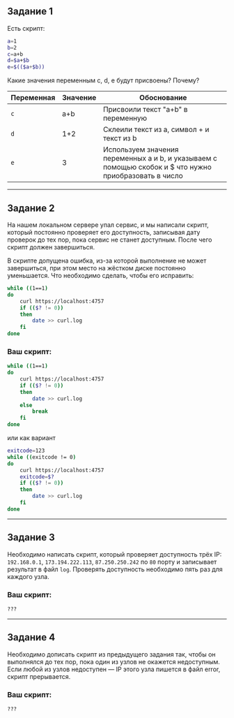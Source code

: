 ## Задание 1

Есть скрипт:

```bash
a=1
b=2
c=a+b
d=$a+$b
e=$(($a+$b))
```

Какие значения переменным c, d, e будут присвоены? Почему?

| Переменная  | Значение | Обоснование                                                                                            |
| ------------- |----------|--------------------------------------------------------------------------------------------------------|
| `c`  | a+b      | Присвоили текст "a+b" в переменную                                                                     |
| `d`  | 1+2      | Склеили текст из а, символ + и текст из b                                                              |
| `e`  | 3        | Используем значения переменных a и b, и указываем с помощью скобок и $ что нужно приобразовать в число |

----

## Задание 2

На нашем локальном сервере упал сервис, и мы написали скрипт, который постоянно проверяет его доступность, записывая дату проверок до тех пор, пока сервис не станет доступным. После чего скрипт должен завершиться. 

В скрипте допущена ошибка, из-за которой выполнение не может завершиться, при этом место на жёстком диске постоянно уменьшается. Что необходимо сделать, чтобы его исправить:

```bash
while ((1==1)
do
	curl https://localhost:4757
	if (($? != 0))
	then
		date >> curl.log
	fi
done
```

### Ваш скрипт:

```bash
while ((1==1)
do
	curl https://localhost:4757
	if (($? != 0))
	then
		date >> curl.log
	else
	    break 
	fi
done
```
или как вариант
```bash
exitcode=123
while ((exitcode != 0)
do
	curl https://localhost:4757
	exitcode=$?
	if (($? != 0))
	then
		date >> curl.log
	fi
done
```

---

## Задание 3

Необходимо написать скрипт, который проверяет доступность трёх IP: `192.168.0.1`, `173.194.222.113`, `87.250.250.242` по `80` порту и записывает результат в файл `log`. Проверять доступность необходимо пять раз для каждого узла.

### Ваш скрипт:

```bash
???
```

---
## Задание 4

Необходимо дописать скрипт из предыдущего задания так, чтобы он выполнялся до тех пор, пока один из узлов не окажется недоступным. Если любой из узлов недоступен — IP этого узла пишется в файл error, скрипт прерывается.

### Ваш скрипт:

```bash
???
```
